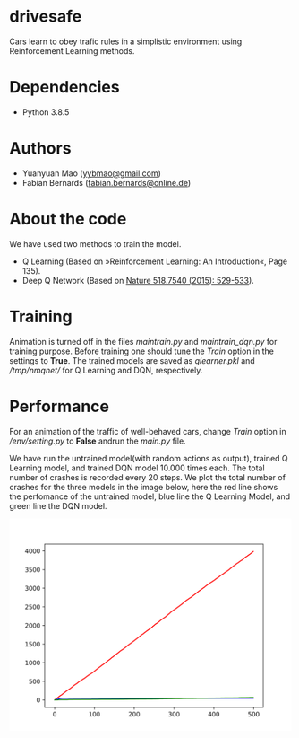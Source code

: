 # drivesafe
Cars learn to obey trafic rules in a simplistic environment using Reinforcement Learning methods.
# Dependencies
* Python 3.8.5
# Authors
* Yuanyuan Mao (yybmao@gmail.com)
* Fabian Bernards (fabian.bernards@online.de)
# About the code
We have used two methods to train the model. 
* Q Learning (Based on »Reinforcement Learning: An Introduction«, Page 135).
* Deep Q Network (Based on [Nature 518.7540 (2015): 529-533](https://www.nature.com/articles/nature14236)).
# Training
Animation is turned off in the files *maintrain.py* and *maintrain_dqn.py* for training purpose. Before training one should tune the *Train* option in the settings to **True**. The trained models are saved as *qlearner.pkl* and */tmp/nmqnet/* for Q Learning and DQN, respectively.
# Performance
For an animation of the traffic of well-behaved cars, change *Train* option in */env/setting.py* to **False** andrun the *main.py* file.

We have run the untrained model(with random actions as output), trained Q Learning model, and trained DQN model 10.000 times each. The total number of crashes is recorded every 20 steps. We plot the total number of crashes for the three models in the image below, here the red line shows the perfomance of the untrained model, blue line the Q Learning Model, and green line the DQN model.

![Performance](performance.png)
